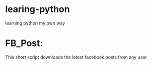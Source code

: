 # learing-python
learning python my own way

# FB_Post:
  This short script downloads the latest facebook posts from any user
